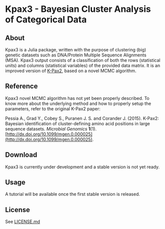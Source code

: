 # Kpax3 - Bayesian Cluster Analysis of Categorical Data
## About
Kpax3 is a Julia package, written with the purpose of clustering (big) genetic datasets such as DNA/Protein Multiple Sequence Alignments (MSA). Kpax3 output consists of a classification of both the rows (statistical units) and columns (statistical variables) of the provided data matrix. It is an improved version of [K-Pax2](https://github.com/albertopessia/kpax2/), based on a novel MCMC algorithm.

## Reference
Kpax3 novel MCMC algorithm has not yet been properly described. To know more about the underlying method and how to properly setup the parameters, refer to the original K-Pax2 paper:

Pessia A., Grad Y., Cobey S., Puranen J. S. and Corander J. (2015). K-Pax2: Bayesian identification of cluster-defining amino acid positions in large sequence datasets. _Microbial Genomics_ **1**(1). [http://dx.doi.org/10.1099/mgen.0.000025](http://dx.doi.org/10.1099/mgen.0.000025).

## Download
Kpax3 is currently under development and a stable version is not yet ready.

## Usage
A tutorial will be available once the first stable version is released.

## License
See [LICENSE.md](LICENSE.md)
